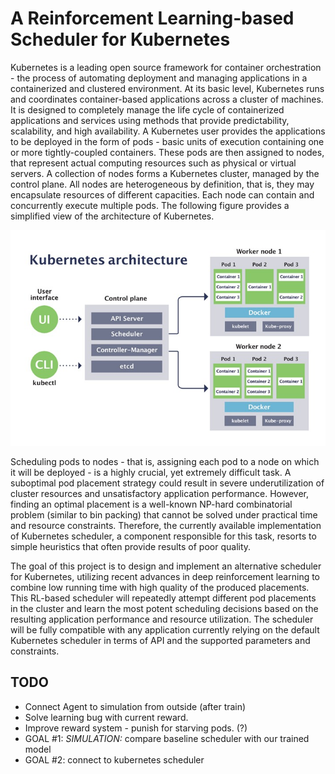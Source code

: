 # A Reinforcement Learning-based Scheduler for Kubernetes

Kubernetes is a leading open source framework for container orchestration - the process of automating deployment and managing applications in a containerized and clustered environment. At its basic level, Kubernetes runs and coordinates container-based applications across a cluster of machines. It is designed to completely manage the life cycle of containerized applications and services using methods that provide predictability, scalability, and high availability.
A Kubernetes user provides the applications to be deployed in the form of pods - basic units of execution containing one or more tightly-coupled containers. These pods are then assigned to nodes, that represent actual computing resources such as physical or virtual servers. A collection of nodes forms a Kubernetes cluster, managed by the control plane. All nodes are heterogeneous by definition, that is, they may encapsulate resources of different capacities. Each node can contain and concurrently execute multiple pods. The following figure provides a simplified view of the architecture of Kubernetes.

![alt text for screen readers](docs/images/k8s.jpeg "Text to show on mouseover")


Scheduling pods to nodes - that is, assigning each pod to a node on which it will be deployed - is a highly crucial, yet extremely difficult task. A suboptimal pod placement strategy could result in severe underutilization of cluster resources and unsatisfactory application performance. However, finding an optimal placement is a well-known NP-hard combinatorial problem (similar to bin packing) that cannot be solved under practical time and resource constraints. Therefore, the currently available implementation of Kubernetes scheduler, a component responsible for this task, resorts to simple heuristics that often provide results of poor quality.

The goal of this project is to design and implement an alternative scheduler for Kubernetes, utilizing recent advances in deep reinforcement learning to combine low running time with high quality of the produced placements. This RL-based scheduler will repeatedly attempt different pod placements in the cluster and learn the most potent scheduling decisions based on the resulting application performance and resource utilization. The scheduler will be fully compatible with any application currently relying on the default Kubernetes scheduler in terms of API and the supported parameters and constraints.


## TODO

- Connect Agent to simulation from outside (after train)
- Solve learning bug with current reward.
- Improve reward system - punish for starving pods. (?)
- GOAL #1: *SIMULATION:* compare baseline scheduler with our trained model
- GOAL #2: connect to kubernetes scheduler

